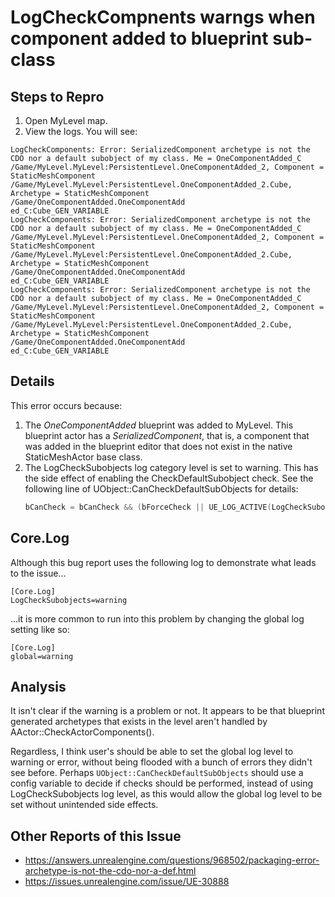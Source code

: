 # LogCheckCompnents warngs when component added to blueprint sub-class

## Steps to Repro

1. Open MyLevel map.
2. View the logs. You will see:

```
LogCheckComponents: Error: SerializedComponent archetype is not the CDO nor a default subobject of my class. Me = OneComponentAdded_C /Game/MyLevel.MyLevel:PersistentLevel.OneComponentAdded_2, Component = StaticMeshComponent /Game/MyLevel.MyLevel:PersistentLevel.OneComponentAdded_2.Cube, Archetype = StaticMeshComponent /Game/OneComponentAdded.OneComponentAdd
ed_C:Cube_GEN_VARIABLE
LogCheckComponents: Error: SerializedComponent archetype is not the CDO nor a default subobject of my class. Me = OneComponentAdded_C /Game/MyLevel.MyLevel:PersistentLevel.OneComponentAdded_2, Component = StaticMeshComponent /Game/MyLevel.MyLevel:PersistentLevel.OneComponentAdded_2.Cube, Archetype = StaticMeshComponent /Game/OneComponentAdded.OneComponentAdd
ed_C:Cube_GEN_VARIABLE
LogCheckComponents: Error: SerializedComponent archetype is not the CDO nor a default subobject of my class. Me = OneComponentAdded_C /Game/MyLevel.MyLevel:PersistentLevel.OneComponentAdded_2, Component = StaticMeshComponent /Game/MyLevel.MyLevel:PersistentLevel.OneComponentAdded_2.Cube, Archetype = StaticMeshComponent /Game/OneComponentAdded.OneComponentAdd
ed_C:Cube_GEN_VARIABLE
```

## Details

This error occurs because:

1. The *OneComponentAdded* blueprint was added to MyLevel. This blueprint actor
   has a *SerializedComponent*, that is, a component that was added in the
   blueprint editor that does not exist in the native StaticMeshActor base
   class.
2. The LogCheckSubobjects log category level is set to warning. This has the side effect of enabling the CheckDefaultSubobject check. See the following line of UObject::CanCheckDefaultSubObjects for details:
    ```C++
    bCanCheck = bCanCheck && (bForceCheck || UE_LOG_ACTIVE(LogCheckSubobjects, Error));
    ```


## Core.Log

Although this bug report uses the following log to demonstrate what leads to the issue...

```
[Core.Log]
LogCheckSubobjects=warning
```

...it is more common to run into this problem by changing the global log setting like so:

```
[Core.Log]
global=warning
```

## Analysis

It isn't clear if the warning is a problem or not. It appears to be that
blueprint generated archetypes that exists in the level aren't handled by
AActor::CheckActorComponents().

Regardless, I think user's should be able to set the global log level to
warning or error, without being flooded with a bunch of errors they didn't see
before. Perhaps `UObject::CanCheckDefaultSubObjects` should use a config
variable to decide if checks should be performed, instead of using
LogCheckSubobjects log level, as this would allow the global log level to be
set without unintended side effects.


## Other Reports of this Issue

- https://answers.unrealengine.com/questions/968502/packaging-error-archetype-is-not-the-cdo-nor-a-def.html
- https://issues.unrealengine.com/issue/UE-30888
